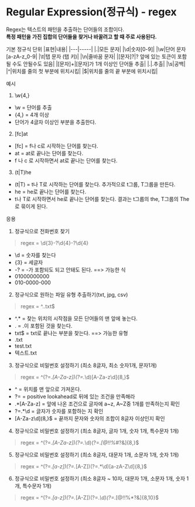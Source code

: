 # Regular Expression(정규식) - regex

Regex는 텍스트의 패턴을 추출하는 단어들의 조합이다.   
**특정 패턴을 가진 집합의 단어들을 찾거나 바꿀려고 할 때 주로 사용된다.**

기본 정규식 단위
|표현|내용|
|---|-----|
|.|모든 문자|
|\d|숫자[0-9]|
|\w|단어 문자 [a-zA-z_0-9|
|\t|탭 문자 (탭 키)|
|\n|줄바꿈 문자|
|[문자]?|? 앞에 있는 토큰이 포함될 수도 안될수도 있음|
|[문자]+|[문자]가 1개 이상인 단어들 추출|
|\.|.추출|
|\s|공백|
|^|위치를 줄의 첫 부분에 위치시킴|
|$|위치를 줄의 끝 부분에 위치시킴|


예시
1. \w{4,}
  * \w = 단어를 추출
  * {4,} = 4개 이상
  * 단어가 4글자 이상인 부분을 추출한다.
2. [fc]at
  * [fc] = f나 c로 시작하는 단어를 찾는다. 
  * at = at로 끝나는 단어를 찾는다.
  * f 나 c 로 시작하면서 at로 끝나는 단어를 찾는다.
3. (t|T)he
  * (t|T) = t나 T로 시작하는 단어를 찾는다. 추가적으로 t그룹, T그룹을 만든다.
  * he = he로 끝나는 단어를 찾는다.
  * t나 T로 시작하면서 he로 끝나는 단어를 찾는다. 결과는 t그룹의 the, T그룹의 The로 묶이게 된다.


응용
1. 정규식으로 전화번호 찾기  
> regex = \d{3}-?\d{4}-?\d{4}
* \d = 숫자를 찾는다
* {3} = 세글자
* -? = -가 포함되도 되고 안돼도 된다.
==> 가능한 식 
* 01000000000
* 010-0000-000

2. 정규식으로 원하는 파일 유형 추출하기(txt, jpg, csv)    
> regex = ^.\.txt$
* ^.* = 찾는 위치의 시작점을 모든 단어들의 맨 앞에 놓는다.
* \. = .이 포함된 것을 찾는다.
* txt$ = txt로 끝나는 부분을 찾는다. 
==> 가능한 유형
* .txt
* test.txt
* 텍스트.txt

3. 정규식으로 비밀번호 설정하기 (최소 8글자, 최소 숫자1개, 문자1개)    
> regex = ^(?=.*[A-Za-z])(?=.*\d)[A-Za-z\d]{8,}$
* ^ = 위치를 맨 앞으로 가져온다. 
* ?= = positive lookahead로 뒤에 있는 조건을 만족해라
* .*[A-Za-z] = 앞에 나온 조건으로 글자에 a~z, A~Z중 1개를 만족하는지 확인
* ?=.*\d = 글자가 숫자를 포함하는 지 확인
* [A-Za-z\d](8,}$ = 끝까지 문자와 숫자의 조합이 8글자 이상인지 확인
 
4. 정규식으로 비밀번호 설정하기 (최소 8글자, 글자 1개, 숫자 1개, 특수문자 1개)   
> regex = ^(?=.*[A-Za-z])(?=.*\d)(?=.*[@$!%*#?&])[A-Za-z\d@$!%*#?&]{8,}$
5. 정규식으로 비밀번호 설정하기 (최소 8글자, 대문자 1개, 소문자 1개, 숫자 1개)   
> regex = ^(?=.*[a-z])(?=.*[A-Z])(?=.*\d)[a-zA-Z\d]{8,}$
6. 정규식으로 비밀번호 설정하기 (최소 8글자 ~ 10자, 대문자 1개, 소문자 1개, 숫자 1개, 특수문자 1개)    
> regex = ^(?=.*[a-z])(?=.*[A-Z])(?=.*\d)(?=.*[@$!%*?&])[A-Za-z\d@$!%*?&]{8,10}$
